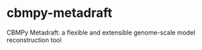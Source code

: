 # cbmpy-metadraft
CBMPy Metadraft: a flexible and extensible genome-scale model reconstruction tool
